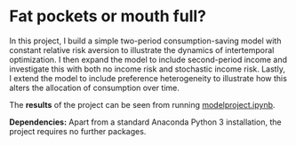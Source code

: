 # Fat pockets or mouth full? 

In this project, I build a simple two-period consumption-saving model with constant relative risk aversion to illustrate the dynamics of intertemporal optimization. I then expand the model to include second-period income and investigate this with both no income risk and stochastic income risk. Lastly, I extend the model to include preference heterogeneity to illustrate how this alters the allocation of consumption over time.

The **results** of the project can be seen from running [modelproject.ipynb](modelproject.ipynb).

**Dependencies:** Apart from a standard Anaconda Python 3 installation, the project requires no further packages.